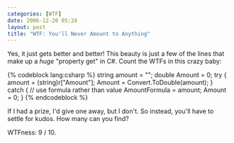 ```yaml
---
categories: [WTF]
date: 2006-12-20 05:24
layout: post
title: "WTF: You'll Never Amount to Anything"
---
```

Yes, it just gets better and better! This beauty is just a few of the lines that make up a <em>huge</em> "property get" in C#. Count the WTFs in this crazy baby:

{% codeblock lang:csharp %}
string amount = "";
double Amount = 0;
try
{
	amount = (string)r["Amount"];
	Amount = Convert.ToDouble(amount);
}
catch
{
	// use formula rather than value
	AmountFormula = amount;
	Amount = 0;
}
{% endcodeblock %}

If I had a prize, I'd give one away, but I don't. So instead, you'll have to settle for kudos. How many can you find?

WTFness: 9 / 10.
